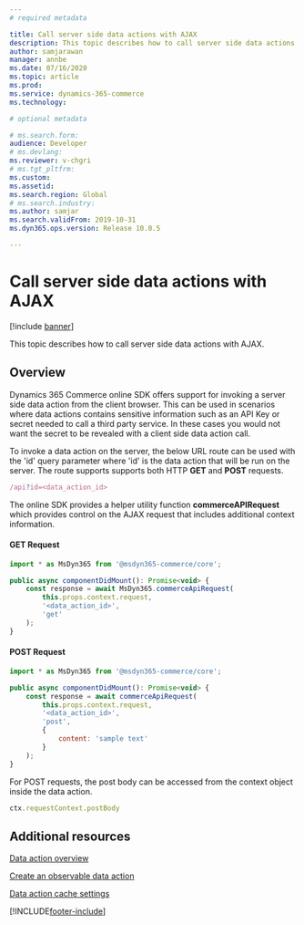 ```yaml
---
# required metadata

title: Call server side data actions with AJAX
description: This topic describes how to call server side data actions with AJAX.
author: samjarawan
manager: annbe
ms.date: 07/16/2020
ms.topic: article
ms.prod: 
ms.service: dynamics-365-commerce
ms.technology: 

# optional metadata

# ms.search.form: 
audience: Developer
# ms.devlang: 
ms.reviewer: v-chgri
# ms.tgt_pltfrm: 
ms.custom: 
ms.assetid: 
ms.search.region: Global
# ms.search.industry: 
ms.author: samjar
ms.search.validFrom: 2019-10-31
ms.dyn365.ops.version: Release 10.0.5

---
```

# Call server side data actions with AJAX

[!include [banner](../includes/banner.md)]

This topic describes how to call server side data actions with AJAX.

## Overview

Dynamics 365 Commerce online SDK offers support for invoking a server side data action from the client browser. This can be used in scenarios where data actions contains sensitive information such as an API Key or secret needed to call a third party service.  In these cases you would not want the secret to be revealed with a client side data action call.

To invoke a data action on the server, the below URL route can be used with the 'id' query parameter where 'id' is the data action that will be run on the server. The route supports supports both HTTP **GET** and **POST** requests.

```js
/api?id=<data_action_id>
```

The online SDK provides a helper utility function **commerceAPIRequest** which provides control on the AJAX request that includes additional context information.

#### GET Request

```jsx noeditor
import * as MsDyn365 from '@msdyn365-commerce/core';

public async componentDidMount(): Promise<void> {
    const response = await MsDyn365.commerceApiRequest(
        this.props.context.request,
        '<data_action_id>',
        'get'
    );
}
```

#### POST Request

```jsx noeditor
import * as MsDyn365 from '@msdyn365-commerce/core';

public async componentDidMount(): Promise<void> {
    const response = await commerceApiRequest(
        this.props.context.request,
        '<data_action_id>',
        'post',
        {
            content: 'sample text'
        }
    );
}
```
For POST requests, the post body can be accessed from the context object inside the data action.

```js noeditor
ctx.requestContext.postBody
```

## Additional resources

[Data action overview](data-actions.md)

[Create an observable data action](create-observable-data-action.md)

[Data action cache settings](data-action-cache-settings.md)



[!INCLUDE[footer-include](../../includes/footer-banner.md)]
